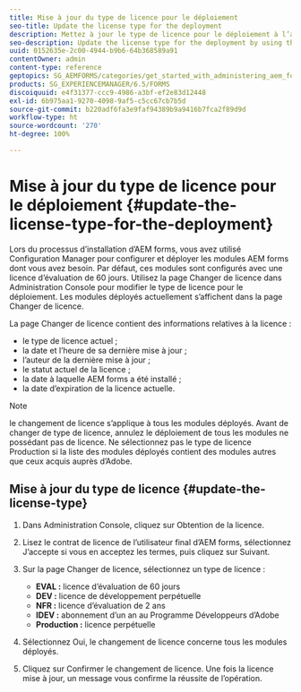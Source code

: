 ```yaml
---
title: Mise à jour du type de licence pour le déploiement
seo-title: Update the license type for the deployment
description: Mettez à jour le type de licence pour le déploiement à l’aide de la page Changer de licence dans Administration Console.
seo-description: Update the license type for the deployment by using the Change License page in administration console.
uuid: 0152635e-2c00-4944-b9b6-64b368589a91
contentOwner: admin
content-type: reference
geptopics: SG_AEMFORMS/categories/get_started_with_administering_aem_forms_on_jee
products: SG_EXPERIENCEMANAGER/6.5/FORMS
discoiquuid: e4f31377-ccc9-4986-a3bf-ef2e83d12448
exl-id: 6b975aa1-9270-4098-9af5-c5cc67cb7b5d
source-git-commit: b220adf6fa3e9faf94389b9a9416b7fca2f89d9d
workflow-type: ht
source-wordcount: '270'
ht-degree: 100%

---
```


# Mise à jour du type de licence pour le déploiement {#update-the-license-type-for-the-deployment}

Lors du processus d’installation d’AEM forms, vous avez utilisé Configuration Manager pour configurer et déployer les modules AEM forms dont vous avez besoin. Par défaut, ces modules sont configurés avec une licence d’évaluation de 60 jours. Utilisez la page Changer de licence dans Administration Console pour modifier le type de licence pour le déploiement. Les modules déployés actuellement s’affichent dans la page Changer de licence.

La page Changer de licence contient des informations relatives à la licence :

* le type de licence actuel ;
* la date et l’heure de sa dernière mise à jour ;
* l’auteur de la dernière mise à jour ;
* le statut actuel de la licence ;
* la date à laquelle AEM forms a été installé ;
* la date d’expiration de la licence actuelle.

>[!NOTE]
>
>le changement de licence s’applique à tous les modules déployés. Avant de changer de type de licence, annulez le déploiement de tous les modules ne possédant pas de licence. Ne sélectionnez pas le type de licence Production si la liste des modules déployés contient des modules autres que ceux acquis auprès d’Adobe.

## Mise à jour du type de licence {#update-the-license-type}

1. Dans Administration Console, cliquez sur Obtention de la licence.
1. Lisez le contrat de licence de l’utilisateur final d’AEM forms, sélectionnez J’accepte si vous en acceptez les termes, puis cliquez sur Suivant.
1. Sur la page Changer de licence, sélectionnez un type de licence :

   * **EVAL :** licence d’évaluation de 60 jours
   * **DEV :** licence de développement perpétuelle
   * **NFR :** licence d’évaluation de 2 ans
   * **IDEV :** abonnement d’un an au Programme Développeurs d’Adobe
   * **Production :** licence perpétuelle

1. Sélectionnez Oui, le changement de licence concerne tous les modules déployés.
1. Cliquez sur Confirmer le changement de licence. Une fois la licence mise à jour, un message vous confirme la réussite de l’opération.
